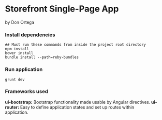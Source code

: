 # Storefront Single-Page App
by Don Ortega

### Install dependencies
    ## Must run these commands from inside the project root directory
    npm install
    bower install
    bundle install --path=ruby-bundles

### Run application
    grunt dev

### Frameworks used

**ui-bootstrap:** Bootstrap functionality made usable by Angular directives.
**ui-router:** Easy to define application states and set up routes within application.
